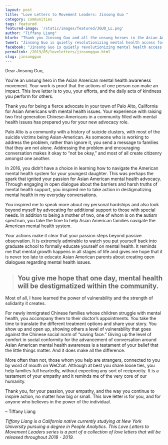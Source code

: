 ```yaml
---
layout: post
title: "Love Letters to Movement Leaders: Jinsong Guo "
category: communities
tags: featured
featured-image: '/static/images/featured/JGUO_LL.png'
author: "Tiffany Liang"
blurb: "Thank you Jinsong Guo and all the unsung heroes in the Asian American mental health awareness movement"
tweet: "Jinsong Guo is quietly revolutionizing mental health access for Asian Americans. After reading this, you'll want to write a love letter to her, too"
facebook: "Jinsong Guo is quietly revolutionizing mental health access for Asian Americans. After reading this, you'll want to write a love letter to her, too"
permalink: /2019/05/loveletters/jinsongguo.html
slug: jinsongguo
---
```


Dear Jinsong Guo,

You're an unsung hero in the Asian American mental health awareness movement. Your work is proof that the actions of one person can make an impact. This love letter is to you, your efforts, and the daily acts of kindness you perform for others.

Thank you for being a fierce advocate in your town of Palo Alto, California for Asian Americans with mental health issues. Your experience with raising two first generation Chinese-Americans in a community filled with mental health issues has prepared you for your new advocacy role. 

Palo Alto is a community with a history of suicide clusters, with most of the suicide victims being Asian-American. As someone who is working to address the problem, rather than ignore it, you send a message to families that they are not alone. Addressing the problem and encouraging conversation makes it okay to “not be okay,” and most of all create citizenry amongst one another.

In 2016, you didn’t have a choice in learning how to navigate the American mental health system for your youngest daughter. This was perhaps the spark that ignited your passion for Asian American mental health advocacy. Through engaging in open dialogue about the barriers and harsh truths of mental health support, you inspired me to take action in destigmatizing mental health in my everyday conversations. 

You inspired me to speak more about my personal hardships and also look beyond myself by advocating for additional support to those with special needs. In addition to being a mother of two, one of whom is on the autism spectrum, you take the time to help Asian American families navigate the American mental health system. 

Your actions make it clear that your passion steps beyond passive observation. It is extremely admirable to watch you put yourself back into graduate school to formally educate yourself on mental health. It reminds me that mental growth happens in all stages of life and gives me hope that it is never too late to educate Asian American parents about creating open dialogues regarding mental health issues. 

> ## You give me hope that one day, mental health will be destigmatized within the community. 

Most of all, I have learned the power of vulnerability and the strength of solidarity it creates.

For newly immigrated Chinese families whose children struggle with mental health, you accompany them to their doctor’s appointments. You take the time to translate the different treatment options and share your story. You show up and open up, showing others a level of vulnerability that goes against the Chinese social norm of “saving face.” Giving up the level of comfort in social conformity for the advancement of conversation around Asian American mental health awareness is a testament of your belief that the little things matter. And it does make all the difference. 

More often than not, those whom you help are strangers, connected to you by word of mouth on WeChat. Although at best you share loose ties, you help families full heartedly, without expecting any sort of reciprocity. It is a testament of your empathy and it reminds me of the very core of our humanity. 

Thank you, for your passion, your empathy, and the way you continue to inspire action, no matter how big or small. This love letter is for you, and for anyone who believes in the power of the individual.

– Tiffany Liang 

_Tiffany Liang is a California native currently studying at New York University pursuing a degree in People Analytics. This Love Letters to Movement Leaders series is a part of a collection of love letters that will be released throughout 2018 - 2019._
